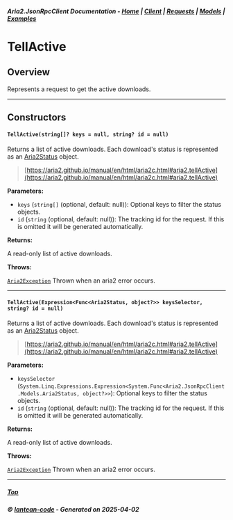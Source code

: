 ##### Aria2.JsonRpcClient Documentation  - [Home](index.md) | [Client](client.md) | [Requests](requests.md) | [Models](models.md) | [Examples](examples.md)

# TellActive

## Overview

Represents a request to get the active downloads.

---

## Constructors
#### `TellActive(string[]? keys = null, string? id = null)`

Returns a list of active downloads.
Each download's status is represented as an [Aria2Status](Aria2Status.md) object.

> [https://aria2.github.io/manual/en/html/aria2c.html#aria2.tellActive](https://aria2.github.io/manual/en/html/aria2c.html#aria2.tellActive)

**Parameters:**
<a id="TellActive_string____keys___null__string__id___null_keys"></a>
- `keys` (`string[]` (optional, default: null)): Optional keys to filter the status objects.
<a id="TellActive_string____keys___null__string__id___null_id"></a>
- `id` (`string` (optional, default: null)): The tracking id for the request. If this is omitted it will be generated automatically.

**Returns:**

A read-only list of active downloads.

**Throws:**

[`Aria2Exception`](Aria2Exception.md)
Thrown when an aria2 error occurs.

---

#### `TellActive(Expression<Func<Aria2Status, object?>> keysSelector, string? id = null)`

Returns a list of active downloads.
Each download's status is represented as an [Aria2Status](Aria2Status.md) object.

> [https://aria2.github.io/manual/en/html/aria2c.html#aria2.tellActive](https://aria2.github.io/manual/en/html/aria2c.html#aria2.tellActive)

**Parameters:**
<a id="TellActive_Expression_Func_Aria2Status__object____keysSelector__string__id___null_keysSelector"></a>
- `keysSelector` (`System.Linq.Expressions.Expression<System.Func<Aria2.JsonRpcClient.Models.Aria2Status, object?>>`): Optional keys to filter the status objects.
<a id="TellActive_Expression_Func_Aria2Status__object____keysSelector__string__id___null_id"></a>
- `id` (`string` (optional, default: null)): The tracking id for the request. If this is omitted it will be generated automatically.

**Returns:**

A read-only list of active downloads.

**Throws:**

[`Aria2Exception`](Aria2Exception.md)
Thrown when an aria2 error occurs.

---




##### [Top](#top)
##### © [lantean-code](https://github.com/lantean-code) - _Generated on 2025-04-02_
